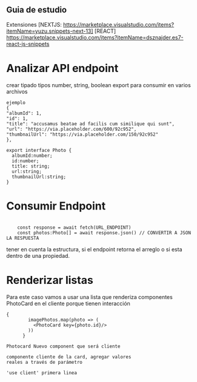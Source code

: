 ## Guia de estudio 
Extensiones
[NEXTJS: https://marketplace.visualstudio.com/items?itemName=yuzu.snippets-next-13]
[REACT] https://marketplace.visualstudio.com/items?itemName=dsznajder.es7-react-js-snippets

# Analizar API endpoint
crear tipado 
tipos number, string, boolean 
export para consumir en varios archivos 

``` 
ejemplo 
{
"albumId": 1,
"id": 1,
"title": "accusamus beatae ad facilis cum similique qui sunt",
"url": "https://via.placeholder.com/600/92c952",
"thumbnailUrl": "https://via.placeholder.com/150/92c952"
},

export interface Photo {
  albumId:number;
  id:number;
  title: string;
  url:string;
  thumbnailUrl:string;
}

```

# Consumir Endpoint

```

    const response = await fetch(URL_ENDPOINT)
    const photos:Photo[] = await response.json() // CONVERTIR A JSON LA RESPUESTA
```
tener en cuenta la estructura, si el endpoint retorna el arreglo o
si esta dentro de una propiedad. 

# Renderizar listas

Para este caso vamos a usar una lista que renderiza componentes PhotoCard en el cliente porque tienen interacción 

```
{
        imagePhotos.map(photo => (
          <PhotoCard key={photo.id}/> 
        ))
      }

Photocard Nuevo component que será cliente

```
```
componente cliente de la card, agregar valores
reales a través de parámetro

'use client' primera linea


```